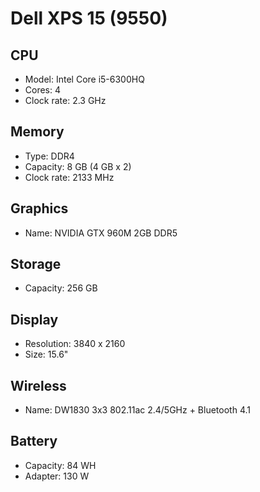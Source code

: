 # Dell XPS 15 (9550)

## CPU

- Model: Intel Core i5-6300HQ
- Cores: 4
- Clock rate: 2.3 GHz

## Memory

- Type: DDR4
- Capacity: 8 GB (4 GB x 2)
- Clock rate: 2133 MHz

## Graphics

- Name: NVIDIA GTX 960M 2GB DDR5

## Storage

- Capacity: 256 GB

## Display

- Resolution: 3840 x 2160
- Size: 15.6"

## Wireless

- Name: DW1830 3x3 802.11ac 2.4/5GHz + Bluetooth 4.1

## Battery

- Capacity: 84 WH
- Adapter: 130 W
